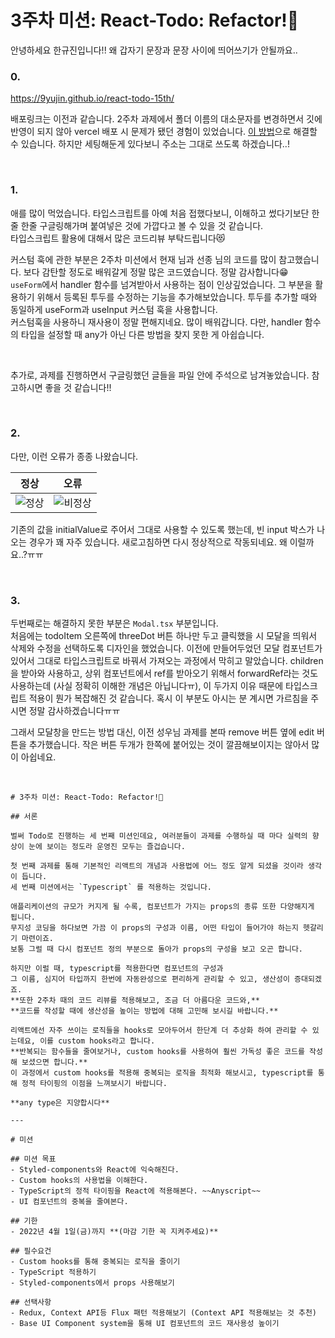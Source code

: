 # 3주차 미션: React-Todo: Refactor!💌

안녕하세요 한규진입니다!! 왜 갑자기 문장과 문장 사이에 띄어쓰기가 안될까요..

### 0.
https://9yujin.github.io/react-todo-15th/

배포링크는 이전과 같습니다. 2주차 과제에서 폴더 이름의 대소문자를 변경하면서 깃에 반영이 되지 않아 vercel 배포 시 문제가 됐던 경험이 있었습니다. [이 방법](https://crong-dev.tistory.com/41)으로 해결할 수 있습니다. 하지만 세팅해둔게 있다보니 주소는 그대로 쓰도록 하겠습니다..!

<br>

### 1.
애를 많이 먹었습니다. 타입스크립트를 아예 처음 접했다보니, 이해하고 썼다기보단 한줄 한줄 구글링해가며 붙여넣은 것에 가깝다고 볼 수 있을 것 같습니다. <br> 타입스크립트 활용에 대해서 많은 코드리뷰 부탁드립니다😻

커스텀 훅에 관한 부분은 2주차 미션에서 현재 님과 선종 님의 코드를 많이 참고했습니다. 보다 감탄할 정도로 배워갈게 정말 많은 코드였습니다. 정말 감사합니다😁
<br>
`useForm`에서 handler 함수를 넘겨받아서 사용하는 점이 인상깊었습니다. 그 부분을 활용하기 위해서 등록된 투두를 수정하는 기능을 추가해보았습니다. 투두를 추가할 때와 동일하게 useForm과 useInput 커스텀 훅을 사용합니다. <br>커스텀훅을 사용하니 재사용이 정말 편해지네요. 많이 배워갑니다. 다만, handler 함수의 타입을 설정할 때 any가 아닌 다른 방법을 찾지 못한 게 아쉽습니다.

<br>

추가로, 과제를 진행하면서 구글링했던 글들을 파일 안에 주석으로 남겨놓았습니다. 참고하시면 좋을 것 같습니다!!

<br>

### 2.
다만, 이런 오류가 종종 나왔습니다.

|정상|오류|
|:-:|:-:|
|![정상](https://user-images.githubusercontent.com/55226431/161199617-00227914-f067-438f-900c-2aa0dfa03ec2.gif)|![비정상](https://user-images.githubusercontent.com/55226431/161199663-c4f2e6b6-ad5f-4784-be03-de6d6ff41232.gif)|


기존의 값을 initialValue로 주어서 그대로 사용할 수 있도록 했는데, 빈 input 박스가 나오는 경우가 꽤 자주 있습니다. 새로고침하면 다시 정상적으로 작동되네요. 왜 이럴까요..?ㅠㅠ

<br>

### 3. 
두번째로는 해결하지 못한 부분은 `Modal.tsx` 부분입니다. <br> 처음에는 todoItem 오른쪽에 threeDot 버튼 하나만 두고 클릭했을 시 모달을 띄워서 삭제와 수정을 선택하도록 디자인을 했었습니다. 이전에 만들어두었던 모달 컴포넌트가 있어서 그대로 타입스크립트로 바꿔서 가져오는 과정에서 막히고 말았습니다. children을 받아와 사용하고, 상위 컴포넌트에서 ref를 받아오기 위해서 forwardRef라는 것도 사용하는데 (사실 정확히 이해한 개념은 아닙니다ㅠ), 이 두가지 이유 때문에 타입스크립트 적용이 뭔가 복잡해진 것 같습니다. 혹시 이 부분도 아시는 분 계시면 가르침을 주시면 정말 감사하겠습니다ㅠㅠ 

그래서 모달창을 만드는 방법 대신, 이전 성우님 과제를 본따 remove 버튼 옆에 edit 버튼을 추가했습니다. 작은 버튼 두개가 한쪽에 붙어있는 것이 깔끔해보이지는 않아서 많이 아쉽네요.

<br/>

```
# 3주차 미션: React-Todo: Refactor!💌

## 서론

벌써 Todo로 진행하는 세 번째 미션인데요, 여러분들이 과제를 수행하실 때 마다 실력의 향상이 눈에 보이는 정도라 운영진 모두는 즐겁습니다.

첫 번째 과제를 통해 기본적인 리액트의 개념과 사용법에 어느 정도 알게 되셨을 것이라 생각이 듭니다.
세 번째 미션에서는 `Typescript` 를 적용하는 것입니다.

애플리케이션의 규모가 커지게 될 수록, 컴포넌트가 가지는 props의 종류 또한 다양해지게 됩니다.
무지성 코딩을 하다보면 가끔 이 props의 구성과 이름, 어떤 타입이 들어가야 하는지 헷갈리기 마련이죠.
보통 그럴 때 다시 컴포넌트 정의 부분으로 돌아가 props의 구성을 보고 오곤 합니다.

하지만 이럴 때, typescript를 적용한다면 컴포넌트의 구성과
그 이름, 심지어 타입까지 한번에 자동완성으로 편리하게 관리할 수 있고, 생산성이 증대되겠죠.
**또한 2주차 때의 코드 리뷰를 적용해보고, 조금 더 아름다운 코드와,**
**코드를 작성할 때에 생산성을 높이는 방법에 대해 고민해 보시길 바랍니다.**

리액트에선 자주 쓰이는 로직들을 hooks로 모아두어서 한단계 더 추상화 하여 관리할 수 있는데요, 이를 custom hooks라고 합니다.
**반복되는 함수들을 줄여보거나, custom hooks를 사용하여 훨씬 가독성 좋은 코드를 작성해 보셨으면 합니다.**
이 과정에서 custom hooks를 적용해 중복되는 로직을 최적화 해보시고, typescript를 통해 정적 타이핑의 이점을 느껴보시기 바랍니다.

**any type은 지양합시다**

---

# 미션

## 미션 목표
- Styled-components와 React에 익숙해진다.
- Custom hooks의 사용법을 이해한다.
- TypeScript의 정적 타이핑을 React에 적용해본다. ~~Anyscript~~
- UI 컴포넌트의 중복을 줄여본다.

## 기한
- 2022년 4월 1일(금)까지 **(마감 기한 꼭 지켜주세요)**

## 필수요건
- Custom hooks를 통해 중복되는 로직을 줄이기
- TypeScript 적용하기
- Styled-components에서 props 사용해보기

## 선택사항
- Redux, Context API등 Flux 패턴 적용해보기 (Context API 적용해보는 것 추천)
- Base UI Component system을 통해 UI 컴포넌트의 코드 재사용성 높이기
```
